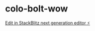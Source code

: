 # colo-bolt-wow

[Edit in StackBlitz next generation editor ⚡️](https://stackblitz.com/~/github.com/mtgitdev/colo-bolt-wow)